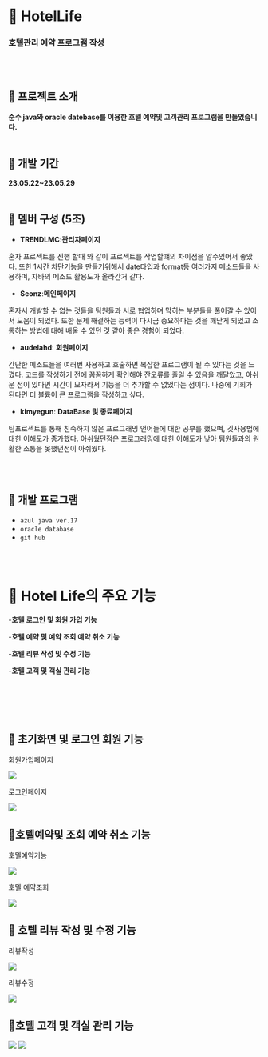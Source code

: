 #  🏨 HotelLife
### 호텔관리 예약 프로그램 작성
<br><br>
## 📌 **프로젝트 소개**
**순수 java와 oracle datebase를 이용한 호텔 예약및 고객관리 프로그램을 만들었습니다.**
<br><br>

## 📅 개발 기간
**23.05.22~23.05.29**
<br><br>

## 👱 멤버 구성 **(5조)**


- **TRENDLMC**:**관리자페이지**

 혼자 프로젝트를 진행 할때 와 같이 프로젝트를 작업할떄의 차이점을 알수있어서
 좋았다. 또한 1시간 차단기능을 만들기위해서 date타입과 format등 여러가지 메소드들을 사용하며,
 자바의 메소드 활용도가 올라간거 같다.

- **Seonz**:**메인페이지**

 혼자서 개발할 수 없는 것들을 팀원들과 서로 협업하며 막히는 부분들을 풀어갈 수 있어서 도움이 되었다.
 또한 문제 해결하는 능력이 다시금 중요하다는 것을 깨닫게 되었고 소통하는 방법에 대해 배울 수 있던 것 같아 좋은 경험이 되었다.


- **audelahd**: **회원페이지**

 간단한 메소드들을 여러번 사용하고 호출하면 복잡한 프로그램이 될 수 있다는 것을 느꼈다.
 코드를 작성하기 전에 꼼꼼하게 확인해야 잔오류를 줄일 수 있음을 깨달았고, 아쉬운 점이 있다면 시간이 모자라서 기능을 더 추가할 수 없었다는 점이다. 
 나중에 기회가 된다면 더 볼륨이 큰 프로그램을 작성하고 싶다.

- **kimyegun**: **DataBase 및 종료페이지**

팀프로젝트를 통해 친숙하지 않은 프로그래밍 언어들에 대한 공부를 했으며, 
깃사용법에 대한 이해도가 증가했다. 아쉬웠던점은 프로그래밍에 대한 이해도가 낮아 팀원들과의 원활한 소통을 못했던점이 아쉬웠다.


<br><br>
## 📕 개발 프로그램<br>
 - `azul java ver.17`
 - `oracle database`
 - `git hub`


<br><br>
# 📄 Hotel Life의 주요 기능

-**호텔 로그인 및  회원 가입 기능**

-**호텔 예약 및 예약 조회 예약 취소 기능**

-**호텔 리뷰 작성 및 수정 기능**

-**호텔 고객 및 객실 관리 기능**


<br><br><br><br>
## 📎 초기화면 및 로그인 회원 기능

회원가입페이지


<img src='/image/회원가입.png'>


로그인페이지 


<img src='/image/로그인.png'>

##  📎호텔예약및 조회 예약 취소 기능

호텔예약기능

<img src='/image/예약.png'>

호텔 예약조회

<img src='/image/예약조회.png'>

## 📎 호텔 리뷰 작성 및 수정 기능

리뷰작성


<img src='/image/리뷰작성.png'>


리뷰수정

<img src='/image/수정콘솔1.png'>


## 📎호텔 고객 및 객실 관리 기능


<img src='/image/호텔관리자모드.png'>

<img src='/image/호텔 서비스 관리 모드.png'>
